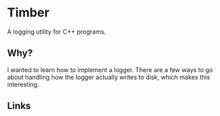 # Timber #
A logging utility for C++ programs. 

## Why? ##
I wanted to learn how to implement a logger. There are a few ways to go about handling how the logger actually writes to disk, 
which makes this interesting.

## Links ##
